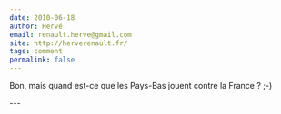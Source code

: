 ```yaml
---
date: 2010-06-18
author: Hervé
email: renault.herve@gmail.com
site: http://herverenault.fr/
tags: comment
permalink: false
---
```


<p>Bon, mais quand est-ce que les Pays-Bas jouent contre la France ? ;-)</p>
---